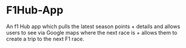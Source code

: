 # F1Hub-App

An f1 Hub app which pulls the latest season points + details and allows users to see via Google maps where the next race is + allows them to create a trip to the next F1 race.
